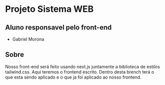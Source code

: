 # Projeto Sistema WEB

## Aluno responsavel pelo front-end
+ Gabriel Morona

## Sobre

Nosso front-end será feito usando next.js juntamente a biblioteca de estilos tailwind.css.
Aqui teremos o frontend escrito. Dentro desta brench terá o que esta sendo aplicado e
o que ja foi aplicado ao nosso frontend. 
